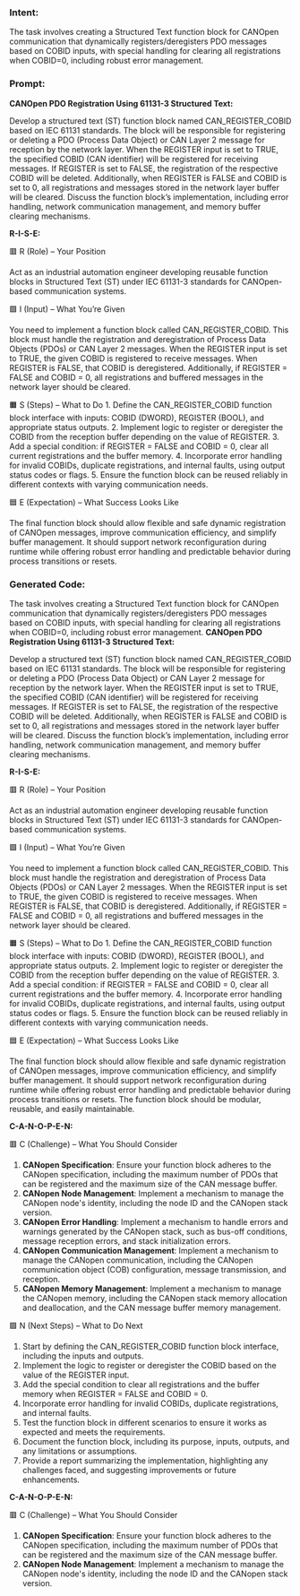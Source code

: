 ### Intent:
The task involves creating a Structured Text function block for CANOpen communication that dynamically registers/deregisters PDO messages based on COBID inputs, with special handling for clearing all registrations when COBID=0, including robust error management.

### Prompt:
**CANOpen PDO Registration Using 61131-3 Structured Text:**

Develop a structured text (ST) function block named CAN_REGISTER_COBID based on IEC 61131 standards. The block will be responsible for registering or deleting a PDO (Process Data Object) or CAN Layer 2 message for reception by the network layer. When the REGISTER input is set to TRUE, the specified COBID (CAN identifier) will be registered for receiving messages. If REGISTER is set to FALSE, the registration of the respective COBID will be deleted. Additionally, when REGISTER is FALSE and COBID is set to 0, all registrations and messages stored in the network layer buffer will be cleared. Discuss the function block’s implementation, including error handling, network communication management, and memory buffer clearing mechanisms.

**R-I-S-E:**

🟥 R (Role) – Your Position

Act as an industrial automation engineer developing reusable function blocks in Structured Text (ST) under IEC 61131-3 standards for CANOpen-based communication systems.

🟩 I (Input) – What You’re Given

You need to implement a function block called CAN_REGISTER_COBID. This block must handle the registration and deregistration of Process Data Objects (PDOs) or CAN Layer 2 messages. When the REGISTER input is set to TRUE, the given COBID is registered to receive messages. When REGISTER is FALSE, that COBID is deregistered. Additionally, if REGISTER = FALSE and COBID = 0, all registrations and buffered messages in the network layer should be cleared.

🟧 S (Steps) – What to Do
	1.	Define the CAN_REGISTER_COBID function block interface with inputs: COBID (DWORD), REGISTER (BOOL), and appropriate status outputs.
	2.	Implement logic to register or deregister the COBID from the reception buffer depending on the value of REGISTER.
	3.	Add a special condition: if REGISTER = FALSE and COBID = 0, clear all current registrations and the buffer memory.
	4.	Incorporate error handling for invalid COBIDs, duplicate registrations, and internal faults, using output status codes or flags.
	5.	Ensure the function block can be reused reliably in different contexts with varying communication needs.

🟦 E (Expectation) – What Success Looks Like

The final function block should allow flexible and safe dynamic registration of CANOpen messages, improve communication efficiency, and simplify buffer management. It should support network reconfiguration during runtime while offering robust error handling and predictable behavior during process transitions or resets.

### Generated Code:
The task involves creating a Structured Text function block for CANOpen communication that dynamically registers/deregisters PDO messages based on COBID inputs, with special handling for clearing all registrations when COBID=0, including robust error management.
**CANOpen PDO Registration Using 61131-3 Structured Text:**

Develop a structured text (ST) function block named CAN_REGISTER_COBID based on IEC 61131 standards. The block will be responsible for registering or deleting a PDO (Process Data Object) or CAN Layer 2 message for reception by the network layer. When the REGISTER input is set to TRUE, the specified COBID (CAN identifier) will be registered for receiving messages. If REGISTER is set to FALSE, the registration of the respective COBID will be deleted. Additionally, when REGISTER is FALSE and COBID is set to 0, all registrations and messages stored in the network layer buffer will be cleared. Discuss the function block’s implementation, including error handling, network communication management, and memory buffer clearing mechanisms.

**R-I-S-E:**

🟥 R (Role) – Your Position

Act as an industrial automation engineer developing reusable function blocks in Structured Text (ST) under IEC 61131-3 standards for CANOpen-based communication systems.

🟩 I (Input) – What You’re Given

You need to implement a function block called CAN_REGISTER_COBID. This block must handle the registration and deregistration of Process Data Objects (PDOs) or CAN Layer 2 messages. When the REGISTER input is set to TRUE, the given COBID is registered to receive messages. When REGISTER is FALSE, that COBID is deregistered. Additionally, if REGISTER = FALSE and COBID = 0, all registrations and buffered messages in the network layer should be cleared.

🟧 S (Steps) – What to Do
	1.	Define the CAN_REGISTER_COBID function block interface with inputs: COBID (DWORD), REGISTER (BOOL), and appropriate status outputs.
	2.	Implement logic to register or deregister the COBID from the reception buffer depending on the value of REGISTER.
	3.	Add a special condition: if REGISTER = FALSE and COBID = 0, clear all current registrations and the buffer memory.
	4.	Incorporate error handling for invalid COBIDs, duplicate registrations, and internal faults, using output status codes or flags.
	5.	Ensure the function block can be reused reliably in different contexts with varying communication needs.

🟦 E (Expectation) – What Success Looks Like

The final function block should allow flexible and safe dynamic registration of CANOpen messages, improve communication efficiency, and simplify buffer management. It should support network reconfiguration during runtime while offering robust error handling and predictable behavior during process transitions or resets. The function block should be modular, reusable, and easily maintainable.

**C-A-N-O-P-E-N:**

🟥 C (Challenge) – What You Should Consider

1.	**CANopen Specification**: Ensure your function block adheres to the CANopen specification, including the maximum number of PDOs that can be registered and the maximum size of the CAN message buffer.
2.	**CANopen Node Management**: Implement a mechanism to manage the CANopen node's identity, including the node ID and the CANopen stack version.
3.	**CANopen Error Handling**: Implement a mechanism to handle errors and warnings generated by the CANopen stack, such as bus-off conditions, message reception errors, and stack initialization errors.
4.	**CANopen Communication Management**: Implement a mechanism to manage the CANopen communication, including the CANopen communication object (COB) configuration, message transmission, and reception.
5.	**CANopen Memory Management**: Implement a mechanism to manage the CANopen memory, including the CANopen stack memory allocation and deallocation, and the CAN message buffer memory management.

🟩 N (Next Steps) – What to Do Next

1.	Start by defining the CAN_REGISTER_COBID function block interface, including the inputs and outputs.
2.	Implement the logic to register or deregister the COBID based on the value of the REGISTER input.
3.	Add the special condition to clear all registrations and the buffer memory when REGISTER = FALSE and COBID = 0.
4.	Incorporate error handling for invalid COBIDs, duplicate registrations, and internal faults.
5.	Test the function block in different scenarios to ensure it works as expected and meets the requirements.
6.	Document the function block, including its purpose, inputs, outputs, and any limitations or assumptions.
7.	Provide a report summarizing the implementation, highlighting any challenges faced, and suggesting improvements or future enhancements.

**C-A-N-O-P-E-N:**

🟥 C (Challenge) – What You Should Consider

1.	**CANopen Specification**: Ensure your function block adheres to the CANopen specification, including the maximum number of PDOs that can be registered and the maximum size of the CAN message buffer.
2.	**CANopen Node Management**: Implement a mechanism to manage the CANopen node's identity, including the node ID and the CANopen stack version.
